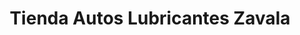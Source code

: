 ---
title: "Tienda Autos Lubricantes Zavala"
url: /san-bernardo/tienda-autos-lubricantes-zavala/
shop: general
---